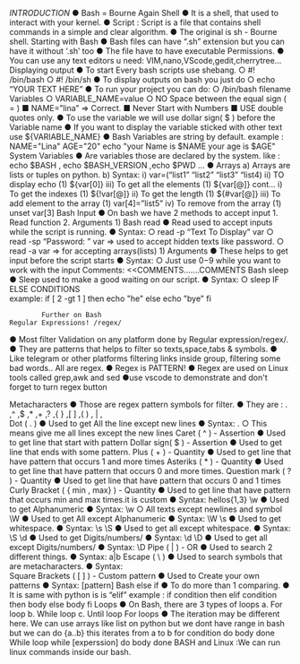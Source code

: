 *INTRODUCTION*
 ● Bash = Bourne Again Shell
  ● It is a shell, that used to interact with your kernel.
   ●  Script : Script is a file that contains shell commands in a simple and clear algorithm. 
   ● The original is sh - Bourne shell.
        Starting with Bash
 ● Bash files can have “.sh” extension but you can have it without ‘.sh’ too
  ● The file have to have executable Permissions. 
  ● You can use any text editors u need: VIM,nano,VScode,gedit,cherrytree…
       Displaying output
   ● To start Every bash scripts use shebang. 
     ○ #! /bin/bash 
    ○ #! /bin/sh 
● To display outputs on bash you just do
    ○ echo “YOUR TEXT HERE” 
    ● To run your project you can do: 
    ○ /bin/bash filename
      Variables
        ○ VARIABLE_NAME=value 
     ○ NO Space between the equal sign ( = )
        ■ NAME=”lina” => Correct. 
        ■ Never Start with Numbers
        ■ USE double quotes only.
● To use the variable we will use dollar sign( $ ) before the Variable name 
● If you want to display the variable sticked with other text use ${VARIABLE_NAME} 
● Bash Variables are string by default.
 example :
 NAME="Lina"
 AGE="20"
 echo "your Name is $NAME your age is $AGE"
      System Variables 
● Are variables those are declared by the system.
  like : echo $BASH , echo $BASH_VERSION ,echo $PWD ...
        ● Arrays 
           a) Arrays are lists or tuples on python. 
           b) Syntax:
            i) var=(“list1” “list2” “list3” “list4) 
            ii) TO display echo 
                 (1) ${var[0]}
             iii) To get all the elements 
                 (1) ${var[@]} cont…
              i) To get the indexes (1) 
                 ${!var[@]} 
              ii) To get the length (1) 
                 ${#var[@]}
               iii) To add element to the array 
                   (1) var[4]=”list5”
               iv) To remove from the array 
                (1) unset var[3]
              Bash Input 
    ● On bash we have 2 methods to accept input
     1. Read function
     2. Arguments 
        1) Bash read
        ● Read used to accept inputs while the script is running. 
        ● Syntax: 
            ○ read -p “Text To Display” var 
            ○ read -sp “Password: ” var => used to accept hidden texts like password. 
             ○ read -a var => for accepting arrays(lists)
         1) Arguments
        ● These helps to get input before the script starts 
        ● Syntax: 
            ○ Just use $0-$9 while you want to work with the input
    Comments: <<COMMENTS.......COMMENTS
                 Bash sleep 
        ● Sleep used to make a good waiting on our script. 
          ● Syntax: 
             ○ sleep <num>
IF ELSE CONDITIONS   
    example:
           if [ 2 -gt 1 ]
           then
           echo "he"
          else 
          echo "bye"
          fi
          
            Further on Bash
    Regular Expressions! /regex/ 
● Most filter Validation on any platform done by Regular expression/regex/.
● They are patterns that helps to filter so texts,space,tabs & symbols.
● Like telegram or other platforms filtering links inside group, filtering some bad words.. All are regex. 
● Regex is PATTERN!
● Regex are used on Linux tools called grep,awk and sed
●use vscode to demonstrate and don't forget to turn regex button

Metacharacters 
● Those are regex pattern symbols for filter.
● They are :  . ,^ ,$ ,* ,+ ,? ,{ } ,[ ] ,( ) , | ,\
        Dot ( . ) 
     ● Used to get All the line except new lines 
     ● Syntax: . 
     ○ This means give me all lines except the new lines
          Caret ( ^ ) - Assertion 
    ● Used to get line that start with pattern
           Dollar sign( $ ) - Assertion 
    ● Used to get line that ends with some pattern.
            Plus ( + ) - Quantity 
    ● Used to get line that have pattern that occurs 1 and more times
             Asteriks ( * ) - Quantity
    ● Used to get line that have pattern that occurs 0 and more times.
           Question mark ( ? ) - Quantity
     ● Used to get line that have pattern that occurs 0 and 1 times
            Curly Bracket ( { min , max} ) - Quantity
    ● Used to get line that have pattern that occurs min and max times.it is custom
     ● Syntax: hellos{1,3}
               \w 
    ● Used to get Alphanumeric 
    ● Syntax: \w 
    ○ All texts except newlines and symbol
             \W 
    ● Used to get All except Alphanumeric 
    ● Syntax: \W
             \s 
    ● Used to get whitespace.
    ● Syntax: \s
            \S 
    ● Used to get all except whitespace.
	● Syntax: \S
	         \d 
	● Used to get Digits/numbers/
	 ● Syntax: \d
	         \D 
	● Used to get all except Digits/numbers/ 
	● Syntax: \D
	         Pipe ( | ) - OR
	 ● Used to search 2 different things. 
	 ● Syntax: a|b
	         Escape ( \ )
	● Used to search symbols that are metacharacters.
	 ● Syntax: \
	          Square Brackets ( [ ] ) - Custom pattern 
    ● Used to Create your own patterns 
    ● Syntax: [pattern]
              Bash else if 
    ● To do more than 1 comparing. 
    ● It is same with python is is “elif”
        example :
             if condition 
             then 
             elif  condition
             then
                  body
              else 
                 body 
              fi 
    Loops
     ● On Bash, there are 3 types of loops 
     a. For loop 
     b. While loop 
     c. Until loop
      For loops
      ● The iteration may be different here. We can use arrays like list on python but we dont have range in bash but we can do {a..b} this iterates from a to b           for condition
          do 
             body
          done  
      While loop 
          while [experssion]
          do 
             body
          done
BASH and Linux :We can run linux commands inside our bash.